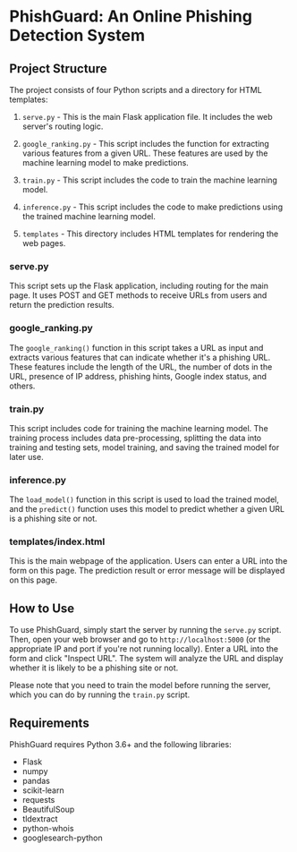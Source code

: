 # PhishGuard: An Online Phishing Detection System

## Project Structure

The project consists of four Python scripts and a directory for HTML templates:

1. `serve.py` - This is the main Flask application file. It includes the web server's routing logic.

2. `google_ranking.py` - This script includes the function for extracting various features from a given URL. These features are used by the machine learning model to make predictions.

3. `train.py` - This script includes the code to train the machine learning model.

4. `inference.py` - This script includes the code to make predictions using the trained machine learning model.

5. `templates` - This directory includes HTML templates for rendering the web pages.

### serve.py

This script sets up the Flask application, including routing for the main page. It uses POST and GET methods to receive URLs from users and return the prediction results.

### google_ranking.py

The `google_ranking()` function in this script takes a URL as input and extracts various features that can indicate whether it's a phishing URL. These features include the length of the URL, the number of dots in the URL, presence of IP address, phishing hints, Google index status, and others.

### train.py

This script includes code for training the machine learning model. The training process includes data pre-processing, splitting the data into training and testing sets, model training, and saving the trained model for later use.

### inference.py

The `load_model()` function in this script is used to load the trained model, and the `predict()` function uses this model to predict whether a given URL is a phishing site or not.

### templates/index.html

This is the main webpage of the application. Users can enter a URL into the form on this page. The prediction result or error message will be displayed on this page.

## How to Use

To use PhishGuard, simply start the server by running the `serve.py` script. Then, open your web browser and go to `http://localhost:5000` (or the appropriate IP and port if you're not running locally). Enter a URL into the form and click "Inspect URL". The system will analyze the URL and display whether it is likely to be a phishing site or not.

Please note that you need to train the model before running the server, which you can do by running the `train.py` script.

## Requirements

PhishGuard requires Python 3.6+ and the following libraries:

- Flask
- numpy
- pandas
- scikit-learn
- requests
- BeautifulSoup
- tldextract
- python-whois
- googlesearch-python